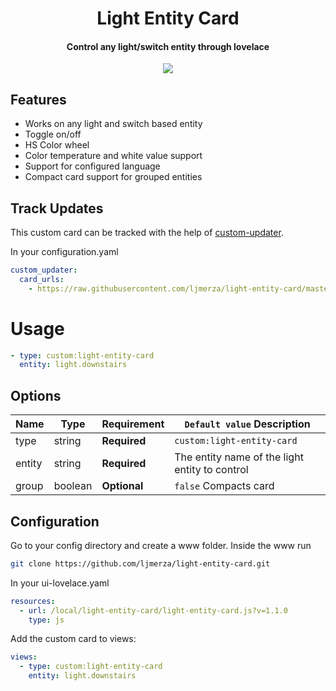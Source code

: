 <h1 align="center">Light Entity Card</h1>
<h4 align="center">Control any light/switch entity through lovelace</h4>

<p align="center">
  <img src='https://i.imgur.com/5An8qQD.png' />
</p>

<h2>Features</h2>

* Works on any light and switch based entity
* Toggle on/off
* HS Color wheel
* Color temperature and white value support
* Support for configured language
* Compact card support for grouped entities

<h2>Track Updates</h2>

This custom card can be tracked with the help of [custom-updater](https://github.com/custom-components/custom_updater).

In your configuration.yaml

```yaml
custom_updater:
  card_urls:
    - https://raw.githubusercontent.com/ljmerza/light-entity-card/master/custom_updater.json
```

<h1>Usage</h1>

```yaml
- type: custom:light-entity-card
  entity: light.downstairs
```

<h2>Options</h2>

| Name | Type | Requirement | `Default value` Description
| ---- | ---- | ------- | -----------
| type | string | **Required** | `custom:light-entity-card`
| entity | string | **Required** | The entity name of the light entity to control
| group | boolean | **Optional** | `false` Compacts card

<h2>Configuration</h2>
Go to your config directory and create a www folder. Inside the www run

```bash
git clone https://github.com/ljmerza/light-entity-card.git
```

In your ui-lovelace.yaml

```yaml
resources:
  - url: /local/light-entity-card/light-entity-card.js?v=1.1.0
    type: js
```

Add the custom card to views:

```yaml
views:
  - type: custom:light-entity-card
    entity: light.downstairs
```
